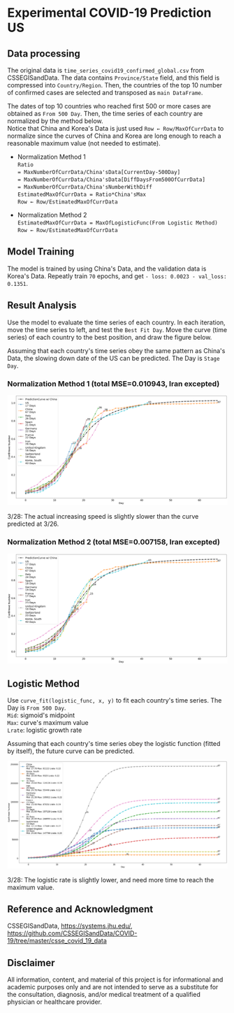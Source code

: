 # Experimental COVID-19 Prediction US

## Data processing
The original data is `time_series_covid19_confirmed_global.csv` from CSSEGISandData. 
The data contains `Province/State` field, and this field is compressed into `Country/Region`. 
Then, the countries of the top 10 number of confirmed cases are selected and transposed as `main DataFrame`.  
  
The dates of top 10 countries who reached first 500 or more cases are obtained as `From 500 Day`. 
Then, the time series of each country are normalized by the method below.  
Notice that China and Korea's Data is just used `Row ← Row/MaxOfCurrData` to normalize since the curves of China and Korea are long enough to reach a reasonable maximum value (not needed to estimate).

* Normalization Method 1  
`Ratio`  
`= MaxNumberOfCurrData/China'sData[CurrentDay-500Day]`  
`= MaxNumberOfCurrData/China'sData[DiffDaysFrom500OfCurrData]`  
`= MaxNumberOfCurrData/China'sNumberWithDiff`  
`EstimatedMaxOfCurrData = Ratio*China'sMax`  
`Row ← Row/EstimatedMaxOfCurrData`  

* Normalization Method 2  
`EstimatedMaxOfCurrData = MaxOfLogisticFunc(From Logistic Method)`  
`Row ← Row/EstimatedMaxOfCurrData`  

## Model Training
The model is trained by using China's Data, and the validation data is Korea's Data. Repeatly train `70` epochs, and get `- loss: 0.0023 - val_loss: 0.1351`. 

## Result Analysis
Use the model to evaluate the time series of each country. In each iteration, move the time series to left, and test the `Best Fit Day`. Move the curve (time series) of each country to the best position, and draw the figure below. 
  
Assuming that each country's time series obey the same pattern as China's Data, the slowing down date of the US can be predicted. The Day is `Stage Day`.  
  
### Normalization Method 1 (total MSE=0.010943, Iran excepted)  
<img src="./figs/result.png">  
  
3/28: The actual increasing speed is slightly slower than the curve predicted at 3/26.  
  
### Normalization Method 2 (total MSE=0.007158, Iran excepted)  
<img src="./figs/resultlogi.png">  
  
## Logistic Method  
Use `curve_fit(logistic_func, x, y)` to fit each country's time series. The Day is `From 500 Day`.  
`Mid`: sigmoid's midpoint  
`Max`: curve's maximum value  
`Lrate`: logistic growth rate  
  
Assuming that each country's time series obey the logistic function (fitted by itself), the 
future curve can be predicted.
  
<img src="./figs/logi.png">  
  
3/28: The logistic rate is slightly lower, and need more time to reach the maximum value.  
  
## Reference and Acknowledgment  
CSSEGISandData, https://systems.jhu.edu/, https://github.com/CSSEGISandData/COVID-19/tree/master/csse_covid_19_data
  
## Disclaimer  
All information, content, and material of this project is for informational and academic purposes only and are not intended to serve as a substitute for the consultation, diagnosis, and/or medical treatment of a qualified physician or healthcare provider.
